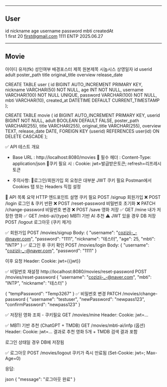 -------------------------------------------------------------------------------------- 
User 
--------------------------------------------------------------------------------------
id nickname age    username	 	password   mbti    createdAt	
1 first 	    20     first@gmail.com	1111   	   ENTP 2025.06.27



-------------------------------------------------------------------------------------- 
Movie
-------------------------------------------------------------------------------------- 
아이디     유저(fk)    성인여부   배경포스터       제목    원본제목        시놉시스      상영일자
id             userid      adult        poster_path    title    original_title    overview      release_date



CREATE TABLE user (
    id BIGINT AUTO_INCREMENT PRIMARY KEY,
    nickname VARCHAR(50) NOT NULL,
    age INT NOT NULL,
    username VARCHAR(100) NOT NULL UNIQUE,
    password VARCHAR(100) NOT NULL,
    mbti VARCHAR(10),
    created_at DATETIME DEFAULT CURRENT_TIMESTAMP
);

CREATE TABLE movie (
    id BIGINT AUTO_INCREMENT PRIMARY KEY,
    userid BIGINT NOT NULL,
    adult BOOLEAN DEFAULT FALSE,
    poster_path VARCHAR(255),
    title VARCHAR(255),
    original_title VARCHAR(255),
    overview TEXT,
    release_date DATE,
    FOREIGN KEY (userid) REFERENCES user(id) ON DELETE CASCADE
);


>>>>>>>>>>>>>>>>>>>>>>>>>
 

✅  API 테스트 개요
- Base URL  : http://localhost:8080/movies
🎯 필수 헤더  :  Content-Type: application/json
🎯쿠키 필요 시 : Cookie: jwt=발급받은토큰; refresh=리프레시토큰

- 주의사항:
🎯로그인/회원가입 외 요청은 대부분 JWT 쿠키 필요
Postman에서 Cookies 탭 또는 Headers 직접 설정

📌 API 목록 요약
HTTP	엔드포인트	설명	쿠키 필요
POST	/signup	회원가입	❌
POST	/login	로그인 & 쿠키 반환	❌
POST	/reset-password	비밀번호 초기화	❌
PATCH	/change-password	비밀번호 변경	❌
POST	/save	영화 저장	✅
GET	/mine	내가 저장한 영화	✅
GET	/mbti-ai/{type}	MBTI 기반 AI 추천	⚠️ JWT 있을 경우 DB 저장
POST	/logout	로그아웃 (쿠키 제거)	
 
✅ 회원가입
POST /movies/signup
Body:
{
  "username": "cozizii-_-@naver.com",
  "password": "1111",
  "nickname": "테스터",
  "age": 25,
  "mbti": "INTP"
}
✅ 로그인 후 쿠키 확인
POST /movies/login
Body:
{
  "username": "cozizii-_-@naver.com",
  "password": "1111" 
}

 
이후 요청 Header:
Cookie: jwt={{jwt}}

✅ 비밀번호 재설정
http://localhost:8080/movies/reset-password
POST /movies/reset-password
{
  "username": "cozizii-_-@naver.com",
  "mbti": "INTP",
  "nickname": "테스터"
}

{
    "tempPassword": "Temp3267"
}
✅ 비밀번호 변경
PATCH /movies/change-password
{
  "username": "testuser",
  "newPassword": "newpass123",
  "confirmPassword": "newpass123"
}
 
✅  저장된 영화 조회  - 쿠키필요
GET /movies/mine
Header: Cookie: jwt=...

✅   MBTI 기반 추천 (ChatGPT + TMDB)
GET /movies/mbti-ai/infp
(옵션) Header: Cookie: jwt=...
결과로 추천 영화 5개 + TMDB 검색 결과 포함

로그인 상태일 경우 DB에 저장됨

✅   로그아웃
POST /movies/logout
쿠키가 즉시 만료됨 (Set-Cookie: jwt=; Max-Age=0)

응답:

json
{
  "message": "로그아웃 완료"
}